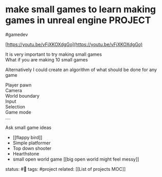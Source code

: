 # make small games to learn making games in unreal engine PROJECT
#gamedev 

[https://youtu.be/vFjXKOXdgGo](https://youtu.be/vFjXKOXdgGo)  
  
It is very important to try making small games  
What if you are making 10 small games  
  
Alternatively I could create an algorithm of what should be done for any game  
  
Player pawn  
Camera  
World boundary  
Input  
Selection  
Game mode  
….  
  
  
  
  
Ask small game ideas  
- [[flappy bird]]  
- Simple platformer  
- Top down shooter
- Hearthstone
- small open world game [[big open world might feel messy]]

 

status: #🌱 
tags: #project
related: [[List of projects MOC]]